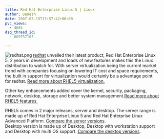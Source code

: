 ```yaml
---
title: Red Hat Enterprise Linux 5 | Linux
author: Danesh
date: 2007-03-15T17:57:42+00:00
pvc_views:
  - 4685
dsq_thread_id:
  - 889737105

---
```

<img src="/wp-content/uploads/2007/03/redhat.png" title="redhat.png" alt="redhat.png" align="left" />[redhat][1] unveiled their latest product, Red Hat Enterprise Linux 5. 2 years in development and loads of new features makes this the Linux distribution to watch for. With server virtualization being the current market trend with companies focusing on lowering IT cost and space requirements, the built in support for virtualization would certainly be a advantage point for redhat. [Read more about RHEL5 virtualization.][2]

Other key enhancements added cover the kernel, security, packaging, network, desktop, storage and better system management.[Read more about RHEL5 features.][3]

RHEL5 comes in 2 major releases, server and desktop. The server range is made up of Red Hat Enterprise Linux 5 and Red Hat Enterprise Linux Advanced Platform. [Compare the server versions][4].  
Desktop version is made up of Desktop, Desktop with workstation support and Desktop with multi OS support. [Compare the desktop versions][5].

 [1]: http://www.redhat.com
 [2]: http://www.redhat.com/rhel/virtualization/
 [3]: http://www.redhat.com/rhel/features/
 [4]: http://www.redhat.com/rhel/server/compare/
 [5]: http://www.redhat.com/rhel/desktop/compare/